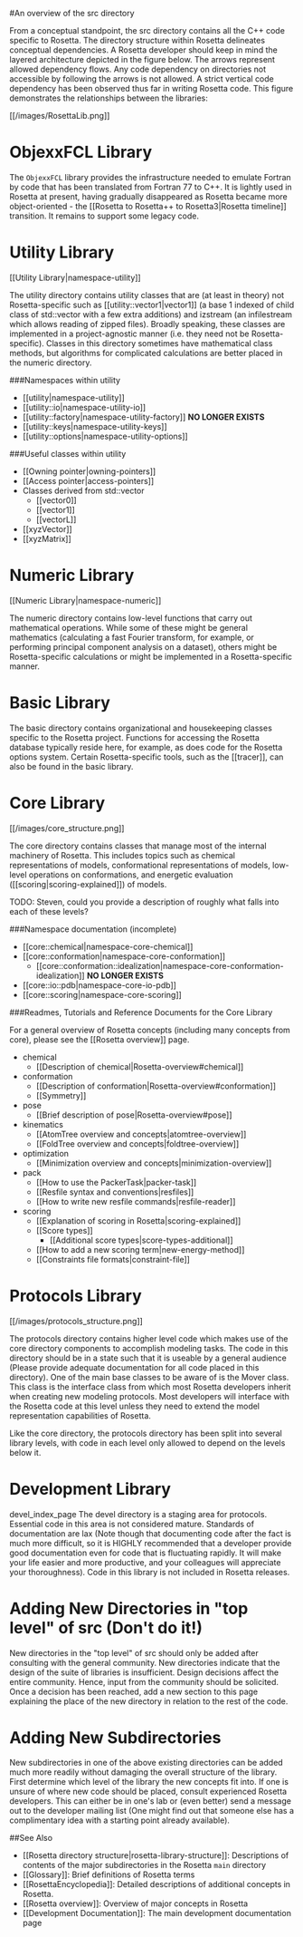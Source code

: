 #An overview of the src directory

From a conceptual standpoint, the src directory contains all the C++ code specific to Rosetta. 
The directory structure within Rosetta delineates conceptual dependencies. 
A Rosetta developer should keep in mind the layered architecture depicted in the figure below. 
The arrows represent allowed dependency flows. 
Any code dependency on directories not accessible by following the arrows is not allowed. 
A strict vertical code dependency has been observed thus far in writing Rosetta code. 
This figure demonstrates the relationships between the libraries:

[[/images/RosettaLib.png]]

ObjexxFCL Library
================

The `ObjexxFCL` library provides the infrastructure needed to emulate Fortran by code that has been translated from Fortran 77 to C++. 
It is lightly used in Rosetta at present, having gradually disappeared as Rosetta became more object-oriented - the [[Rosetta to Rosetta++ to Rosetta3|Rosetta timeline]] transition. 
It remains to support some legacy code.

Utility Library
==============

[[Utility Library|namespace-utility]] 

The utility directory contains utility classes that are (at least in theory) not Rosetta-specific such as [[utility::vector1|vector1]] (a base 1 indexed of child class of std::vector with a few extra additions) and izstream (an infilestream which allows reading of zipped files). 
Broadly speaking, these classes are implemented in a project-agnostic manner (i.e. they need not be Rosetta-specific). 
Classes in this directory sometimes have mathematical class methods, but algorithms for complicated calculations are better placed in the numeric directory.

###Namespaces within utility
* [[utility|namespace-utility]]
* [[utility::io|namespace-utility-io]]
* [[utility::factory|namespace-utility-factory]] **NO LONGER EXISTS**
* [[utility::keys|namespace-utility-keys]]
* [[utility::options|namespace-utility-options]]

###Useful classes within utility
* [[Owning pointer|owning-pointers]]
* [[Access pointer|access-pointers]]
* Classes derived from std::vector
  * [[vector0]]
  * [[vector1]]
  * [[vectorL]]
* [[xyzVector]]
* [[xyzMatrix]]

Numeric Library
===============

[[Numeric Library|namespace-numeric]]

The numeric directory contains low-level functions that carry out mathematical operations. 
While some of these might be general mathematics (calculating a fast Fourier transform, for example, or performing principal component analysis on a dataset), others might be Rosetta-specific calculations or might be implemented in a Rosetta-specific manner.

Basic Library <a name="basic" />
===============================

The basic directory contains organizational and housekeeping classes specific to the Rosetta project. 
Functions for accessing the Rosetta database typically reside here, for example, as does code for the Rosetta options system. 
Certain Rosetta-specific tools, such as the [[tracer]], can also be found in the basic library.

Core Library <a name="core" />
==============================

[[/images/core_structure.png]]

The core directory contains classes that manage most of the internal machinery of Rosetta. This includes topics such as chemical representations of models, conformational representations of models, low-level operations on conformations, and energetic evaluation ([[scoring|scoring-explained]]) of models.

TODO: Steven, could you provide a description of roughly what falls into each of these levels?

###Namespace documentation (incomplete)

* [[core::chemical|namespace-core-chemical]]
* [[core::conformation|namespace-core-conformation]]
  * [[core::conformation::idealization|namespace-core-conformation-idealization]] **NO LONGER EXISTS**
* [[core::io::pdb|namespace-core-io-pdb]]
* [[core::scoring|namespace-core-scoring]]

###Readmes, Tutorials and Reference Documents for the Core Library

For a general overview of Rosetta concepts (including many concepts from core), please see the [[Rosetta overview]] page.

- chemical
    - [[Description of chemical|Rosetta-overview#chemical]]
- conformation
    - [[Description of conformation|Rosetta-overview#conformation]]
    - [[Symmetry]]
- pose
    - [[Brief description of pose|Rosetta-overview#pose]]
- kinematics
    - [[AtomTree overview and concepts|atomtree-overview]]
    - [[FoldTree overview and concepts|foldtree-overview]]
- optimization
    - [[Minimization overview and concepts|minimization-overview]]
- pack
    - [[How to use the PackerTask|packer-task]]
    - [[Resfile syntax and conventions|resfiles]]
    - [[How to write new resfile commands|resfile-reader]]
- scoring
    - [[Explanation of scoring in Rosetta|scoring-explained]]
    - [[Score types]]
      * [[Additional score types|score-types-additional]]
    - [[How to add a new scoring term|new-energy-method]]
    - [[Constraints file formats|constraint-file]]
 




Protocols Library
=================

[[/images/protocols_structure.png]]

The protocols directory contains higher level code which makes use of the core directory components to accomplish modeling tasks. The code in this directory should be in a state such that it is useable by a general audience (Please provide adequate documentation for all code placed in this directory). One of the main base classes to be aware of is the Mover class. This class is the interface class from which most Rosetta developers inherit when creating new modeling protocols. Most developers will interface with the Rosetta code at this level unless they need to extend the model representation capabilities of Rosetta.

Like the core directory, the protocols directory has been split into several library levels, with code in each level only allowed to depend on the levels below it. 

Development Library
===================

devel\_index\_page The devel directory is a staging area for protocols. Essential code in this area is not considered mature. Standards of documentation are lax (Note though that documenting code after the fact is much more difficult, so it is HIGHLY recommended that a developer provide good documentation even for code that is fluctuating rapidly. It will make your life easier and more productive, and your colleagues will appreciate your thoroughness). Code in this library is not included in Rosetta releases.

Adding New Directories in "top level" of src **(Don't do it!)**
============================================

New directories in the "top level" of src should only be added after consulting with the general community. New directories indicate that the design of the suite of libraries is insufficient. Design decisions affect the entire community. Hence, input from the community should be solicited. Once a decision has been reached, add a new section to this page explaining the place of the new directory in relation to the rest of the code. 

Adding New Subdirectories
=========================

New subdirectories in one of the above existing directories can be added much more readily without damaging the overall structure of the library. First determine which level of the library the new concepts fit into. If one is unsure of where new code should be placed, consult experienced Rosetta developers. This can either be in one's lab or (even better) send a message out to the developer mailing list (One might find out that someone else has a complimentary idea with a starting point already available).

##See Also

* [[Rosetta directory structure|rosetta-library-structure]]: Descriptions of contents of the major subdirectories in the Rosetta `main` directory
* [[Glossary]]: Brief definitions of Rosetta terms
* [[RosettaEncyclopedia]]: Detailed descriptions of additional concepts in Rosetta.
* [[Rosetta overview]]: Overview of major concepts in Rosetta
* [[Development Documentation]]: The main development documentation page
